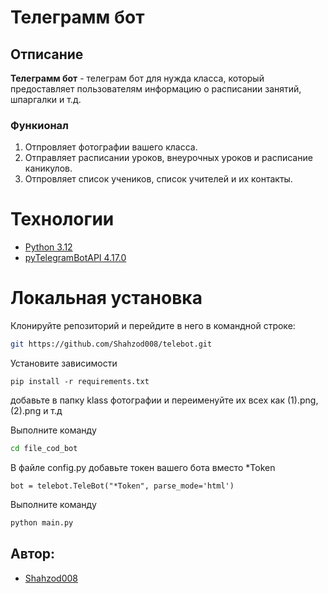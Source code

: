 # Телеграмм бот 

## Отписание

**Телеграмм бот** - телеграм бот для нужда класса, который предоставляет пользователям информацию о расписании занятий, шпаргалки и т.д.

### Функионал

1. Отпровляет фотографии вашего класса.
2. Отправляет расписании уроков, внеурочных уроков и расписание каникулов.
3. Отпровляет список учеников, список учителей и их контакты.

# Технологии

- [Python 3.12](https://www.python.org/downloads/release/python-388/)
- [pyTelegramBotAPI 4.17.0](https://pypi.org/project/pyTelegramBotAPI/)

# Локальная установка

Клонируйте репозиторий и перейдите в него в командной строке:

```sh
git https://github.com/Shahzod008/telebot.git
```
Установите зависимости
```
pip install -r requirements.txt
```
добавьте в папку klass фотографии и переименуйте их всех как (1).png, (2).png и т.д

Выполните команду
```sh
cd file_cod_bot
```
В файле config.py добавьте токен вашего бота вместо *Token
```
bot = telebot.TeleBot("*Token", parse_mode='html')
```
Выполните команду
```sh
python main.py
```


## Автор:
* [Shahzod008](https://github.com/Shahzod008)